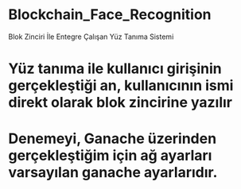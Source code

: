 # Blockchain_Face_Recognition
Blok Zinciri İle Entegre Çalışan Yüz Tanıma Sistemi

# Yüz tanıma ile kullanıcı girişinin gerçekleştiği an, kullanıcının ismi direkt olarak blok zincirine yazılır
# Denemeyi, Ganache üzerinden gerçekleştiğim için ağ ayarları varsayılan ganache ayarlarıdır.

